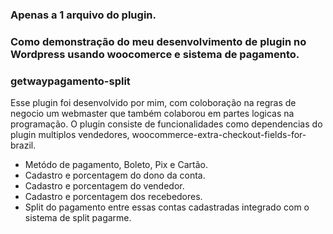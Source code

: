 ### Apenas a 1 arquivo do plugin.
### Como demonstração do meu desenvolvimento de plugin no Wordpress usando woocomerce e sistema de pagamento.

### getwaypagamento-split

Esse plugin foi desenvolvido por mim, com coloboração na regras de negocio um webmaster que também colaborou em partes logicas na programação. O plugin consiste de funcionalidades como dependencias do plugin multiplos vendedores, woocommerce-extra-checkout-fields-for-brazil.
- Metódo de pagamento, Boleto, Pix e Cartão.
- Cadastro e porcentagem do dono da conta.
- Cadastro e porcentagem do vendedor.
- Cadastro e porcentagem dos recebedores.
- Split do pagamento entre essas contas cadastradas integrado com o sistema de split pagarme.
